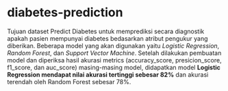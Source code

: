 # diabetes-prediction
Tujuan dataset Predict Diabetes untuk memprediksi secara diagnostik apakah pasien mempunyai diabetes bedasarkan atribut pengukur yang diberikan. Beberapa model yang akan digunakan yaitu *Logistic Regression*, *Random Forest*, dan *Support Vector Machine*. Setelah dilakukan pembuatan model dan diperiksa hasil akurasi metrics (accuracy_score, presicion_score, f1_score, dan auc_score) masing-masing model, didapatkan model **Logistic Regression mendapat nilai akurasi tertinggi sebesar 82%** dan akurasi terendah oleh Random Forest sebesar 78%.
